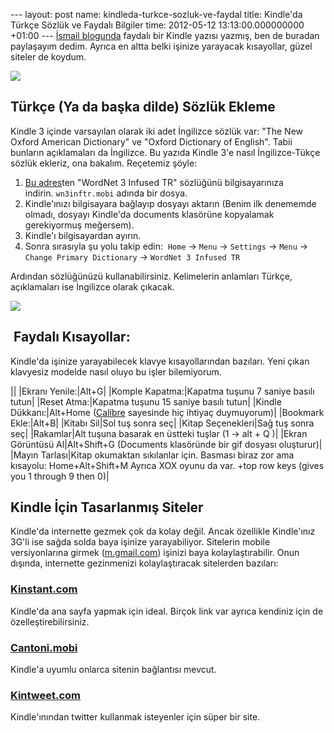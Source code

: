 --- layout: post name: kindleda-turkce-sozluk-ve-faydal title: Kindle'da Türkçe Sözlük ve Faydalı Bilgiler time: 2012-05-12 13:13:00.000000000 +01:00 --- [İsmail blogunda](http://ismailari.com/blog/kindle-3e-ingilizce-turkce-sozluk-ekleme/) faydalı bir Kindle yazısı yazmış, ben de buradan paylaşayım dedim. Ayrıca en altta belki işinize yarayacak kısayollar, güzel siteler de koydum.

[![](http://2.bp.blogspot.com/-b7dLOWN2FrU/T65MuDv5n8I/AAAAAAAABh4/uUSYV-IGyaQ/s200/Kindle.jpg)](http://2.bp.blogspot.com/-b7dLOWN2FrU/T65MuDv5n8I/AAAAAAAABh4/uUSYV-IGyaQ/s1600/Kindle.jpg)

Türkçe (Ya da başka dilde) Sözlük Ekleme
----------------------------------------

Kindle 3 içinde varsayılan olarak iki adet İngilizce sözlük var: "The New Oxford American Dictionary" ve "Oxford Dictionary of English". Tabii bunların açıklamaları da İngilizce. Bu yazıda Kindle 3'e nasıl İngilizce-Tükçe sözlük ekleriz, ona bakalım. Reçetemiz şöyle:

1.  [Bu adres](http://eb.lv/dict/#ez)ten "WordNet 3 Infused TR" sözlüğünü bilgisayarınıza indirin. `wn3inftr.mobi` adında bir dosya.
2.  Kindle'ınızı bilgisayara bağlayıp dosyayı aktarın (Benim ilk denememde olmadı, dosyayı Kindle'da documents klasörüne kopyalamak gerekiyormuş meğersem).
3.  Kindle'ı bilgisayardan ayırın.
4.  Sonra sırasıyla şu yolu takip edin:  `Home` -\> `Menu` -\> `Settings` -\> `Menu` -\> `Change Primary Dictionary` -\> `WordNet 3 Infused TR`

Ardından sözlüğünüzü kullanabilirsiniz. Kelimelerin anlamları Türkçe, açıklamaları ise İngilizce olarak çıkacak.

[![](http://ismailari.com/wp-content/uploads/2012/04/sozluk2.jpg)](http://ismailari.com/wp-content/uploads/2012/04/sozluk2.jpg)

 Faydalı Kısayollar:
--------------------

Kindle'da işinize yarayabilecek klavye kısayollarından bazıları. Yeni çıkan klavyesiz modelde nasıl oluyo bu işler bilemiyorum.

||
|Ekranı Yenile:|Alt+G|
|Komple Kapatma:|Kapatma tuşunu 7 saniye basılı tutun|
|Reset Atma:|Kapatma tuşunu 15 saniye basılı tutun|
|Kindle Dükkanı:|Alt+Home ([Calibre](http://calibre-ebook.com/) sayesinde hiç ihtiyaç duymuyorum)|
|Bookmark Ekle:|Alt+B|
|Kitabı Sil|Sol tuş sonra seç|
|Kitap Seçenekleri|Sağ tuş sonra seç|
|Rakamlar|Alt tuşuna basarak en üstteki tuşlar (1 -\> alt + Q )|
|Ekran Görüntüsü Al|Alt+Shift+G (Documents klasöründe bir gif dosyası oluşturur)|
|Mayın Tarlası|Kitap okumaktan sıkılanlar için. Basması biraz zor ama kısayolu: Home+Alt+Shift+M Ayrıca XOX oyunu da var.
+top row keys (gives you 1 through 9 then 0)|

Kindle İçin Tasarlanmış Siteler
-------------------------------

Kindle'da internette gezmek çok da kolay değil. Ancak özellikle Kindle'ınız 3G'li ise sağda solda baya işinize yarayabiliyor. Sitelerin mobile versiyonlarına girmek ([m.gmail.com](http://m.gmail.com/)) işinizi baya kolaylaştırabilir. Onun dışında, internette gezinmenizi kolaylaştıracak sitelerden bazıları:

### [Kinstant.com](http://kinstant.com/)

Kindle'da ana sayfa yapmak için ideal. Birçok link var ayrıca kendiniz için de özelleştirebilirsiniz.

### [Cantoni.mobi](http://cantoni.mobi/)

Kindle'a uyumlu onlarca sitenin bağlantısı mevcut.

### [Kintweet.com](http://kintweet.com/)

Kindle'ınından twitter kullanmak isteyenler için süper bir site.

